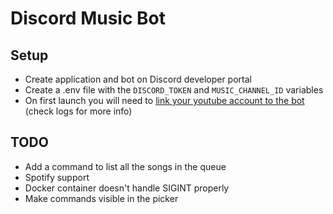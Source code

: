 # Discord Music Bot

## Setup

- Create application and bot on Discord developer portal
- Create a .env file with the `DISCORD_TOKEN` and `MUSIC_CHANNEL_ID` variables
- On first launch you will need to [link your youtube account to the bot](https://github.com/coletdjnz/yt-dlp-youtube-oauth2) (check logs for more info)

## TODO

- Add a command to list all the songs in the queue
- Spotify support
- Docker container doesn't handle SIGINT properly
- Make commands visible in the picker
